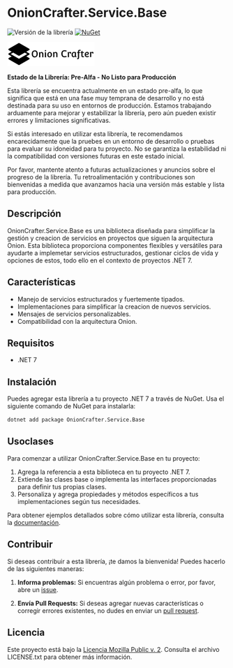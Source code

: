 # OnionCrafter.Service.Base

![Versión de la librería](https://img.shields.io/badge/Versi%C3%B3n-1.0.0-brightgreen) [![NuGet](https://img.shields.io/nuget/v/OnionCrafter.Service.Base.svg)](https://www.nuget.org/packages/OnionCrafter.Service.Base/)

![](https://raw.githubusercontent.com/Dtopiast/OnionCrafter.Service.Base/main/Images/Logo.png)

**Estado de la Librería: Pre-Alfa - No Listo para Producción**

Esta librería se encuentra actualmente en un estado pre-alfa, lo que significa que está en una fase muy temprana de desarrollo y no está destinada para su uso en entornos de producción. Estamos trabajando arduamente para mejorar y estabilizar la librería, pero aún pueden existir errores y limitaciones significativas.

Si estás interesado en utilizar esta librería, te recomendamos encarecidamente que la pruebes en un entorno de desarrollo o pruebas para evaluar su idoneidad para tu proyecto. No se garantiza la estabilidad ni la compatibilidad con versiones futuras en este estado inicial.

Por favor, mantente atento a futuras actualizaciones y anuncios sobre el progreso de la librería. Tu retroalimentación y contribuciones son bienvenidas a medida que avanzamos hacia una versión más estable y lista para producción.

## Descripción

OnionCrafter.Service.Base es una biblioteca diseñada para simplificar la gestión y creacion de servicios en proyectos que siguen la arquitectura Onion. Esta biblioteca proporciona componentes flexibles y versátiles para ayudarte a implemetar servicios estructurados, gestionar ciclos de vida y opciones de estos, todo ello en el contexto de proyectos .NET 7.

## Características

- Manejo de servicios estructurados y fuertemente tipados.
- Implementaciones para simplificar la creacion de nuevos servicios.
- Mensajes de servicios personalizables.
- Compatibilidad con la arquitectura Onion.

## Requisitos

- .NET 7

## Instalación

Puedes agregar esta librería a tu proyecto .NET 7 a través de NuGet. Usa el siguiente comando de NuGet para instalarla:

```bash
dotnet add package OnionCrafter.Service.Base
```

## Usoclases

Para comenzar a utilizar OnionCrafter.Service.Base en tu proyecto:

1. Agrega la referencia a esta biblioteca en tu proyecto .NET 7.
2. Extiende las clases base o implementa las interfaces proporcionadas para definir tus propias clases.
3. Personaliza y agrega propiedades y métodos específicos a tus implementaciones según tus necesidades.

Para obtener ejemplos detallados sobre cómo utilizar esta librería, consulta la [documentación](https://github.com/Dtopiast/OnionCrafter.Service.Base/wiki).

## Contribuir

Si deseas contribuir a esta librería, ¡te damos la bienvenida! Puedes hacerlo de las siguientes maneras:

1. **Informa problemas:** Si encuentras algún problema o error, por favor, abre un [issue](https://github.com/dtopiast/OnionCrafter.Service.Base/issues).

2. **Envía Pull Requests:** Si deseas agregar nuevas características o corregir errores existentes, no dudes en enviar un [pull request](https://github.com/dtopiast/OnionCrafter.Service.Base/pulls).

## Licencia

Este proyecto está bajo la [Licencia Mozilla Public v. 2](LICENSE.txt). Consulta el archivo LICENSE.txt para obtener más información.
